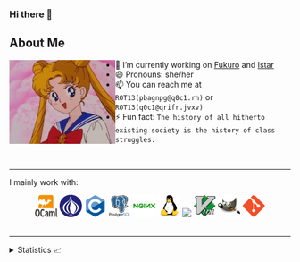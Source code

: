 ### Hi there 👋

## About Me

<img src="sailor_moon_peace.gif" align="left" height="150">

- 🔭 I’m currently working on [Fukuro](https://github.com/d0p1s4m4/Fukuro) and [Istar](https://github.com/d0p1s4m4/Istar)
- 😄 Pronouns: she/her
- 📫 You can reach me at `ROT13(pbagnpg@q0c1.rh)` or `ROT13(q0c1@qrifr.jvxv)`
- ⚡ Fun fact: `The history of all hitherto existing society is the history of class struggles.`


<br/>

---

I mainly work with:

<div align="center">

<img src="https://raw.githubusercontent.com/devicons/devicon/master/icons/ocaml/ocaml-original-wordmark.svg" width="40px" />
<img src="https://raw.githubusercontent.com/devicons/devicon/master/icons/perl/perl-original.svg" width="40px" />
<img src="https://raw.githubusercontent.com/devicons/devicon/master/icons/c/c-original.svg" width="40px" />
<img src="https://raw.githubusercontent.com/devicons/devicon/master/icons/postgresql/postgresql-original-wordmark.svg" width="40px" />
<img src="https://raw.githubusercontent.com/devicons/devicon/master/icons/nginx/nginx-original.svg"  width="40px">
<img src="https://raw.githubusercontent.com/devicons/devicon/master/icons/linux/linux-original.svg" width="40px" />
<img src="https://upload.wikimedia.org/wikipedia/commons/0/08/EmacsIcon.svg" width="40px" />
<img src="https://raw.githubusercontent.com/devicons/devicon/master/icons/vim/vim-original.svg" width="40px" />
<img src="https://raw.githubusercontent.com/devicons/devicon/master/icons/gimp/gimp-original.svg" width="40px" />
<img src="https://raw.githubusercontent.com/devicons/devicon/master/icons/git/git-original.svg" width="40px">

</div>


<br/>

---

<details>
<summary>Statistics 📈</summary>
<div align="center">

<picture>
  <source media="(prefers-color-scheme: dark)" srcset="https://github-readme-stats.vercel.app/api?username=d0p1s4m4&show_icons=true&theme=github_dark&layout=compact&hide_border=true&count_private=true">
  <img alt="d0p1's github stats" src="https://github-readme-stats.vercel.app/api?username=d0p1s4m4&show_icons=true&theme=graywhite&layout=compact&hide_border=true&count_private=true">
</picture>
<picture>
  <source media="(prefers-color-scheme: dark)" srcset="https://github-readme-stats.vercel.app/api/top-langs/?username=d0p1s4m4&hide=html,Makefile&theme=github_dark&layout=compact&hide_border=true">
  <img alt="Top Langs" src="https://github-readme-stats.vercel.app/api/top-langs/?username=d0p1s4m4&theme=graywhite&hide=html,Makefile&layout=compact&hide_border=true">
</picture>

</div>
</details>
